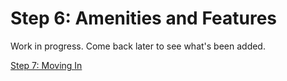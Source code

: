 # Step 6: Amenities and Features

Work in progress. Come back later to see what's been added.

[Step 7: Moving In](transfer/)  
